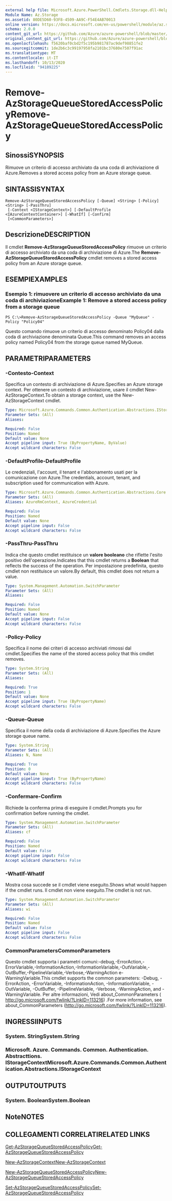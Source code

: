 ```yaml
---
external help file: Microsoft.Azure.PowerShell.Cmdlets.Storage.dll-Help.xml
Module Name: Az.Storage
ms.assetid: 80DE5D60-93F8-4509-AA9C-F54E4AB70013
online version: https://docs.microsoft.com/en-us/powershell/module/az.storage/remove-azstoragequeuestoredaccesspolicy
schema: 2.0.0
content_git_url: https://github.com/Azure/azure-powershell/blob/master/src/Storage/Storage.Management/help/Remove-AzStorageQueueStoredAccessPolicy.md
original_content_git_url: https://github.com/Azure/azure-powershell/blob/master/src/Storage/Storage.Management/help/Remove-AzStorageQueueStoredAccessPolicy.md
ms.openlocfilehash: f5620baf0cbd2f5c195b981787ac9def98851fe2
ms.sourcegitcommit: 1de2b6c3c99197958fa2101bc37680e7507f91ac
ms.translationtype: MT
ms.contentlocale: it-IT
ms.lasthandoff: 10/13/2020
ms.locfileid: "94189225"
---
```

# <span data-ttu-id="93fa1-101">Remove-AzStorageQueueStoredAccessPolicy</span><span class="sxs-lookup"><span data-stu-id="93fa1-101">Remove-AzStorageQueueStoredAccessPolicy</span></span>

## <span data-ttu-id="93fa1-102">Sinossi</span><span class="sxs-lookup"><span data-stu-id="93fa1-102">SYNOPSIS</span></span>
<span data-ttu-id="93fa1-103">Rimuove un criterio di accesso archiviato da una coda di archiviazione di Azure.</span><span class="sxs-lookup"><span data-stu-id="93fa1-103">Removes a stored access policy from an Azure storage queue.</span></span>

## <span data-ttu-id="93fa1-104">SINTASSI</span><span class="sxs-lookup"><span data-stu-id="93fa1-104">SYNTAX</span></span>

```
Remove-AzStorageQueueStoredAccessPolicy [-Queue] <String> [-Policy] <String> [-PassThru]
 [-Context <IStorageContext>] [-DefaultProfile <IAzureContextContainer>] [-WhatIf] [-Confirm]
 [<CommonParameters>]
```

## <span data-ttu-id="93fa1-105">Descrizione</span><span class="sxs-lookup"><span data-stu-id="93fa1-105">DESCRIPTION</span></span>
<span data-ttu-id="93fa1-106">Il cmdlet **Remove-AzStorageQueueStoredAccessPolicy** rimuove un criterio di accesso archiviato da una coda di archiviazione di Azure.</span><span class="sxs-lookup"><span data-stu-id="93fa1-106">The **Remove-AzStorageQueueStoredAccessPolicy** cmdlet removes a stored access policy from an Azure storage queue.</span></span>

## <span data-ttu-id="93fa1-107">ESEMPI</span><span class="sxs-lookup"><span data-stu-id="93fa1-107">EXAMPLES</span></span>

### <span data-ttu-id="93fa1-108">Esempio 1: rimuovere un criterio di accesso archiviato da una coda di archiviazione</span><span class="sxs-lookup"><span data-stu-id="93fa1-108">Example 1: Remove a stored access policy from a storage queue</span></span>
```
PS C:\>Remove-AzStorageQueueStoredAccessPolicy -Queue "MyQueue" -Policy "Policy04"
```

<span data-ttu-id="93fa1-109">Questo comando rimuove un criterio di accesso denominato Policy04 dalla coda di archiviazione denominata Queue.</span><span class="sxs-lookup"><span data-stu-id="93fa1-109">This command removes an access policy named Policy04 from the storage queue named MyQueue.</span></span>

## <span data-ttu-id="93fa1-110">PARAMETRI</span><span class="sxs-lookup"><span data-stu-id="93fa1-110">PARAMETERS</span></span>

### <span data-ttu-id="93fa1-111">-Contesto</span><span class="sxs-lookup"><span data-stu-id="93fa1-111">-Context</span></span>
<span data-ttu-id="93fa1-112">Specifica un contesto di archiviazione di Azure.</span><span class="sxs-lookup"><span data-stu-id="93fa1-112">Specifies an Azure storage context.</span></span>
<span data-ttu-id="93fa1-113">Per ottenere un contesto di archiviazione, usare il cmdlet New-AzStorageContext.</span><span class="sxs-lookup"><span data-stu-id="93fa1-113">To obtain a storage context, use the New-AzStorageContext cmdlet.</span></span>

```yaml
Type: Microsoft.Azure.Commands.Common.Authentication.Abstractions.IStorageContext
Parameter Sets: (All)
Aliases:

Required: False
Position: Named
Default value: None
Accept pipeline input: True (ByPropertyName, ByValue)
Accept wildcard characters: False
```

### <span data-ttu-id="93fa1-114">-DefaultProfile</span><span class="sxs-lookup"><span data-stu-id="93fa1-114">-DefaultProfile</span></span>
<span data-ttu-id="93fa1-115">Le credenziali, l'account, il tenant e l'abbonamento usati per la comunicazione con Azure.</span><span class="sxs-lookup"><span data-stu-id="93fa1-115">The credentials, account, tenant, and subscription used for communication with Azure.</span></span>

```yaml
Type: Microsoft.Azure.Commands.Common.Authentication.Abstractions.Core.IAzureContextContainer
Parameter Sets: (All)
Aliases: AzureRmContext, AzureCredential

Required: False
Position: Named
Default value: None
Accept pipeline input: False
Accept wildcard characters: False
```

### <span data-ttu-id="93fa1-116">-PassThru</span><span class="sxs-lookup"><span data-stu-id="93fa1-116">-PassThru</span></span>
<span data-ttu-id="93fa1-117">Indica che questo cmdlet restituisce un **valore booleano** che riflette l'esito positivo dell'operazione.</span><span class="sxs-lookup"><span data-stu-id="93fa1-117">Indicates that this cmdlet returns a **Boolean** that reflects the success of the operation.</span></span>
<span data-ttu-id="93fa1-118">Per impostazione predefinita, questo cmdlet non restituisce un valore.</span><span class="sxs-lookup"><span data-stu-id="93fa1-118">By default, this cmdlet does not return a value.</span></span>

```yaml
Type: System.Management.Automation.SwitchParameter
Parameter Sets: (All)
Aliases:

Required: False
Position: Named
Default value: None
Accept pipeline input: False
Accept wildcard characters: False
```

### <span data-ttu-id="93fa1-119">-Policy</span><span class="sxs-lookup"><span data-stu-id="93fa1-119">-Policy</span></span>
<span data-ttu-id="93fa1-120">Specifica il nome dei criteri di accesso archiviati rimossi dal cmdlet.</span><span class="sxs-lookup"><span data-stu-id="93fa1-120">Specifies the name of the stored access policy that this cmdlet removes.</span></span>

```yaml
Type: System.String
Parameter Sets: (All)
Aliases:

Required: True
Position: 1
Default value: None
Accept pipeline input: True (ByPropertyName)
Accept wildcard characters: False
```

### <span data-ttu-id="93fa1-121">-Queue</span><span class="sxs-lookup"><span data-stu-id="93fa1-121">-Queue</span></span>
<span data-ttu-id="93fa1-122">Specifica il nome della coda di archiviazione di Azure.</span><span class="sxs-lookup"><span data-stu-id="93fa1-122">Specifies the Azure storage queue name.</span></span>

```yaml
Type: System.String
Parameter Sets: (All)
Aliases: N, Name

Required: True
Position: 0
Default value: None
Accept pipeline input: True (ByPropertyName)
Accept wildcard characters: False
```

### <span data-ttu-id="93fa1-123">-Confermare</span><span class="sxs-lookup"><span data-stu-id="93fa1-123">-Confirm</span></span>
<span data-ttu-id="93fa1-124">Richiede la conferma prima di eseguire il cmdlet.</span><span class="sxs-lookup"><span data-stu-id="93fa1-124">Prompts you for confirmation before running the cmdlet.</span></span>

```yaml
Type: System.Management.Automation.SwitchParameter
Parameter Sets: (All)
Aliases: cf

Required: False
Position: Named
Default value: False
Accept pipeline input: False
Accept wildcard characters: False
```

### <span data-ttu-id="93fa1-125">-WhatIf</span><span class="sxs-lookup"><span data-stu-id="93fa1-125">-WhatIf</span></span>
<span data-ttu-id="93fa1-126">Mostra cosa succede se il cmdlet viene eseguito.</span><span class="sxs-lookup"><span data-stu-id="93fa1-126">Shows what would happen if the cmdlet runs.</span></span>
<span data-ttu-id="93fa1-127">Il cmdlet non viene eseguito.</span><span class="sxs-lookup"><span data-stu-id="93fa1-127">The cmdlet is not run.</span></span>

```yaml
Type: System.Management.Automation.SwitchParameter
Parameter Sets: (All)
Aliases: wi

Required: False
Position: Named
Default value: False
Accept pipeline input: False
Accept wildcard characters: False
```

### <span data-ttu-id="93fa1-128">CommonParameters</span><span class="sxs-lookup"><span data-stu-id="93fa1-128">CommonParameters</span></span>
<span data-ttu-id="93fa1-129">Questo cmdlet supporta i parametri comuni:-debug,-ErrorAction,-ErrorVariable,-InformationAction,-InformationVariable,-OutVariable,-OutBuffer,-PipelineVariable,-Verbose,-WarningAction e-WarningVariable.</span><span class="sxs-lookup"><span data-stu-id="93fa1-129">This cmdlet supports the common parameters: -Debug, -ErrorAction, -ErrorVariable, -InformationAction, -InformationVariable, -OutVariable, -OutBuffer, -PipelineVariable, -Verbose, -WarningAction, and -WarningVariable.</span></span> <span data-ttu-id="93fa1-130">Per altre informazioni, Vedi about_CommonParameters ( http://go.microsoft.com/fwlink/?LinkID=113216) .</span><span class="sxs-lookup"><span data-stu-id="93fa1-130">For more information, see about_CommonParameters (http://go.microsoft.com/fwlink/?LinkID=113216).</span></span>

## <span data-ttu-id="93fa1-131">INGRESSI</span><span class="sxs-lookup"><span data-stu-id="93fa1-131">INPUTS</span></span>

### <span data-ttu-id="93fa1-132">System. String</span><span class="sxs-lookup"><span data-stu-id="93fa1-132">System.String</span></span>

### <span data-ttu-id="93fa1-133">Microsoft. Azure. Commands. Common. Authentication. Abstracttions. IStorageContext</span><span class="sxs-lookup"><span data-stu-id="93fa1-133">Microsoft.Azure.Commands.Common.Authentication.Abstractions.IStorageContext</span></span>

## <span data-ttu-id="93fa1-134">OUTPUT</span><span class="sxs-lookup"><span data-stu-id="93fa1-134">OUTPUTS</span></span>

### <span data-ttu-id="93fa1-135">System. Boolean</span><span class="sxs-lookup"><span data-stu-id="93fa1-135">System.Boolean</span></span>

## <span data-ttu-id="93fa1-136">Note</span><span class="sxs-lookup"><span data-stu-id="93fa1-136">NOTES</span></span>

## <span data-ttu-id="93fa1-137">COLLEGAMENTI CORRELATI</span><span class="sxs-lookup"><span data-stu-id="93fa1-137">RELATED LINKS</span></span>

[<span data-ttu-id="93fa1-138">Get-AzStorageQueueStoredAccessPolicy</span><span class="sxs-lookup"><span data-stu-id="93fa1-138">Get-AzStorageQueueStoredAccessPolicy</span></span>](./Get-AzStorageQueueStoredAccessPolicy.md)

[<span data-ttu-id="93fa1-139">New-AzStorageContext</span><span class="sxs-lookup"><span data-stu-id="93fa1-139">New-AzStorageContext</span></span>](./New-AzStorageContext.md)

[<span data-ttu-id="93fa1-140">New-AzStorageQueueStoredAccessPolicy</span><span class="sxs-lookup"><span data-stu-id="93fa1-140">New-AzStorageQueueStoredAccessPolicy</span></span>](./New-AzStorageQueueStoredAccessPolicy.md)

[<span data-ttu-id="93fa1-141">Set-AzStorageQueueStoredAccessPolicy</span><span class="sxs-lookup"><span data-stu-id="93fa1-141">Set-AzStorageQueueStoredAccessPolicy</span></span>](./Set-AzStorageQueueStoredAccessPolicy.md)
